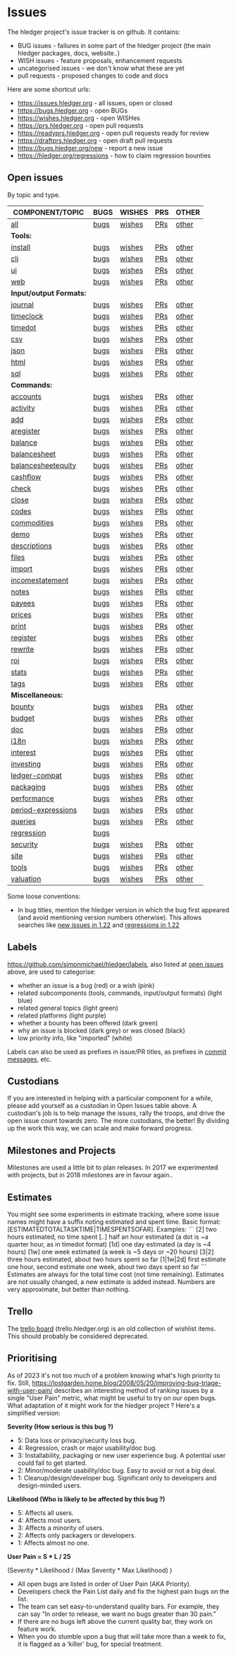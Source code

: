 # Issues

<div class=pagetoc>

<!-- toc -->
</div>

The hledger project\'s issue tracker is on github. It contains:

-   BUG issues - failures in some part of the hledger project (the main
    hledger packages, docs, website..)
-   WISH issues - feature proposals, enhancement requests
-   uncategorised issues - we don\'t know what these are yet
-   pull requests - proposed changes to code and docs

Here are some shortcut urls:

- <https://issues.hledger.org>       - all issues, open or closed
- <https://bugs.hledger.org>         - open BUGs
- <https://wishes.hledger.org>       - open WISHes
- <https://prs.hledger.org>          - open pull requests
- <https://readyprs.hledger.org>     - open pull requests ready for review
- <https://draftprs.hledger.org>     - open draft pull requests
- <https://bugs.hledger.org/new>     - report a new issue
- <https://hledger.org/regressions>  - how to claim regression bounties

## Open issues

<!-- 
This table doesn't have to be aligned, but it helps.
Editing it may require editor support, search/replace etc.
Syntax: https://www.pandoc.org/MANUAL.html#tables -> pipe_tables
-->

By topic and type.

| COMPONENT/TOPIC                                                                                                           | BUGS                                                                                                                 | WISHES                                                                                                                  | PRS                                                                                            | OTHER                                                                                                                                      |
|---------------------------------------------------------------------------------------------------------------------------|----------------------------------------------------------------------------------------------------------------------|-------------------------------------------------------------------------------------------------------------------------|------------------------------------------------------------------------------------------------|--------------------------------------------------------------------------------------------------------------------------------------------|
| [all](https://github.com/simonmichael/hledger/issues?q=is:open)                                                           | [bugs](https://github.com/simonmichael/hledger/issues?q=is:open+is:issue+label:%22A-BUG%22)                          | [wishes](https://github.com/simonmichael/hledger/issues?q=is:open+is:issue+label:%22A-WISH%22)                          | [PRs](https://github.com/simonmichael/hledger/issues?q=is:open+is:pr)                          | [other](https://github.com/simonmichael/hledger/issues?q=is:open+is:issue+-label:%22A-BUG%22+-label:%22A-WISH%22)                          |
| **Tools:**                                                                                                                |                                                                                                                      |                                                                                                                         |                                                                                                |                                                                                                                                            |
| [install](https://github.com/simonmichael/hledger/issues?q=is:open+label:install)                                         | [bugs](https://github.com/simonmichael/hledger/issues?q=is:open+is:issue+label:%22A-BUG%22+label:install)            | [wishes](https://github.com/simonmichael/hledger/issues?q=is:open+is:issue+label:%22A-WISH%22+label:install)            | [PRs](https://github.com/simonmichael/hledger/issues?q=is:open+is:pr+label:install)            | [other](https://github.com/simonmichael/hledger/issues?q=is:open+is:issue+-label:%22A-BUG%22+-label:%22A-WISH%22+label:install)            |
| [cli](https://github.com/simonmichael/hledger/issues?q=is:open+label:cli)                                                 | [bugs](https://github.com/simonmichael/hledger/issues?q=is:open+is:issue+label:%22A-BUG%22+label:cli)                | [wishes](https://github.com/simonmichael/hledger/issues?q=is:open+is:issue+label:%22A-WISH%22+label:cli)                | [PRs](https://github.com/simonmichael/hledger/issues?q=is:open+is:pr+label:cli)                | [other](https://github.com/simonmichael/hledger/issues?q=is:open+is:issue+-label:%22A-BUG%22+-label:%22A-WISH%22+label:cli)                |
| [ui](https://github.com/simonmichael/hledger/issues?q=is:open+label:ui)                                                   | [bugs](https://github.com/simonmichael/hledger/issues?q=is:open+is:issue+label:%22A-BUG%22+label:ui)                 | [wishes](https://github.com/simonmichael/hledger/issues?q=is:open+is:issue+label:%22A-WISH%22+label:ui)                 | [PRs](https://github.com/simonmichael/hledger/issues?q=is:open+is:pr+label:ui)                 | [other](https://github.com/simonmichael/hledger/issues?q=is:open+is:issue+-label:%22A-BUG%22+-label:%22A-WISH%22+label:ui)                 |
| [web](https://github.com/simonmichael/hledger/issues?q=is:open+label:web)                                                 | [bugs](https://github.com/simonmichael/hledger/issues?q=is:open+is:issue+label:%22A-BUG%22+label:web)                | [wishes](https://github.com/simonmichael/hledger/issues?q=is:open+is:issue+label:%22A-WISH%22+label:web)                | [PRs](https://github.com/simonmichael/hledger/issues?q=is:open+is:pr+label:web)                | [other](https://github.com/simonmichael/hledger/issues?q=is:open+is:issue+-label:%22A-BUG%22+-label:%22A-WISH%22+label:web)                |
| **Input/output Formats:**                                                                                                 |                                                                                                                      |                                                                                                                         |                                                                                                |                                                                                                                                            |
| [journal](https://github.com/simonmichael/hledger/issues?q=is:open+label:journal)                                         | [bugs](https://github.com/simonmichael/hledger/issues?q=is:open+is:issue+label:%22A-BUG%22+label:journal)            | [wishes](https://github.com/simonmichael/hledger/issues?q=is:open+is:issue+label:%22A-WISH%22+label:journal)            | [PRs](https://github.com/simonmichael/hledger/issues?q=is:open+is:pr+label:journal)            | [other](https://github.com/simonmichael/hledger/issues?q=is:open+is:issue+-label:%22A-BUG%22+-label:%22A-WISH%22+label:journal)            |
| [timeclock](https://github.com/simonmichael/hledger/issues?q=is:open+label:timeclock)                                     | [bugs](https://github.com/simonmichael/hledger/issues?q=is:open+is:issue+label:%22A-BUG%22+label:timeclock)          | [wishes](https://github.com/simonmichael/hledger/issues?q=is:open+is:issue+label:%22A-WISH%22+label:timeclock)          | [PRs](https://github.com/simonmichael/hledger/issues?q=is:open+is:pr+label:timeclock)          | [other](https://github.com/simonmichael/hledger/issues?q=is:open+is:issue+-label:%22A-BUG%22+-label:%22A-WISH%22+label:timeclock)          |
| [timedot](https://github.com/simonmichael/hledger/issues?q=is:open+label:timedot)                                         | [bugs](https://github.com/simonmichael/hledger/issues?q=is:open+is:issue+label:%22A-BUG%22+label:timedot)            | [wishes](https://github.com/simonmichael/hledger/issues?q=is:open+is:issue+label:%22A-WISH%22+label:timedot)            | [PRs](https://github.com/simonmichael/hledger/issues?q=is:open+is:pr+label:timedot)            | [other](https://github.com/simonmichael/hledger/issues?q=is:open+is:issue+-label:%22A-BUG%22+-label:%22A-WISH%22+label:timedot)            |
| [csv](https://github.com/simonmichael/hledger/issues?q=is:open+label:csv)                                                 | [bugs](https://github.com/simonmichael/hledger/issues?q=is:open+is:issue+label:%22A-BUG%22+label:csv)                | [wishes](https://github.com/simonmichael/hledger/issues?q=is:open+is:issue+label:%22A-WISH%22+label:csv)                | [PRs](https://github.com/simonmichael/hledger/issues?q=is:open+is:pr+label:csv)                | [other](https://github.com/simonmichael/hledger/issues?q=is:open+is:issue+-label:%22A-BUG%22+-label:%22A-WISH%22+label:csv)                |
| [json](https://github.com/simonmichael/hledger/issues?q=is:open+label:json)                                               | [bugs](https://github.com/simonmichael/hledger/issues?q=is:open+is:issue+label:%22A-BUG%22+label:json)               | [wishes](https://github.com/simonmichael/hledger/issues?q=is:open+is:issue+label:%22A-WISH%22+label:json)               | [PRs](https://github.com/simonmichael/hledger/issues?q=is:open+is:pr+label:json)               | [other](https://github.com/simonmichael/hledger/issues?q=is:open+is:issue+-label:%22A-BUG%22+-label:%22A-WISH%22+label:json)               |
| [html](https://github.com/simonmichael/hledger/issues?q=is:open+label:html)                                               | [bugs](https://github.com/simonmichael/hledger/issues?q=is:open+is:issue+label:%22A-BUG%22+label:html)               | [wishes](https://github.com/simonmichael/hledger/issues?q=is:open+is:issue+label:%22A-WISH%22+label:html)               | [PRs](https://github.com/simonmichael/hledger/issues?q=is:open+is:pr+label:html)               | [other](https://github.com/simonmichael/hledger/issues?q=is:open+is:issue+-label:%22A-BUG%22+-label:%22A-WISH%22+label:html)               |
| [sql](https://github.com/simonmichael/hledger/issues?q=is:open+label:sql)                                                 | [bugs](https://github.com/simonmichael/hledger/issues?q=is:open+is:issue+label:%22A-BUG%22+label:sql)                | [wishes](https://github.com/simonmichael/hledger/issues?q=is:open+is:issue+label:%22A-WISH%22+label:sql)                | [PRs](https://github.com/simonmichael/hledger/issues?q=is:open+is:pr+label:sql)                | [other](https://github.com/simonmichael/hledger/issues?q=is:open+is:issue+-label:%22A-BUG%22+-label:%22A-WISH%22+label:sql)                |
| **Commands:**                                                                                                             |                                                                                                                      |                                                                                                                         |                                                                                                |                                                                                                                                            |
| [accounts](https://github.com/simonmichael/hledger/issues?q=is:open+label:accounts)                                       | [bugs](https://github.com/simonmichael/hledger/issues?q=is:open+is:issue+label:%22A-BUG%22+label:accounts)           | [wishes](https://github.com/simonmichael/hledger/issues?q=is:open+is:issue+label:%22A-WISH%22+label:accounts)           | [PRs](https://github.com/simonmichael/hledger/issues?q=is:open+is:pr+label:accounts)           | [other](https://github.com/simonmichael/hledger/issues?q=is:open+is:issue+-label:%22A-BUG%22+-label:%22A-WISH%22+label:accounts)           |
| [activity](https://github.com/simonmichael/hledger/issues?q=is:open+label:activity)                                       | [bugs](https://github.com/simonmichael/hledger/issues?q=is:open+is:issue+label:%22A-BUG%22+label:activity)           | [wishes](https://github.com/simonmichael/hledger/issues?q=is:open+is:issue+label:%22A-WISH%22+label:activity)           | [PRs](https://github.com/simonmichael/hledger/issues?q=is:open+is:pr+label:activity)           | [other](https://github.com/simonmichael/hledger/issues?q=is:open+is:issue+-label:%22A-BUG%22+-label:%22A-WISH%22+label:activity)           |
| [add](https://github.com/simonmichael/hledger/issues?q=is:open+label:add)                                                 | [bugs](https://github.com/simonmichael/hledger/issues?q=is:open+is:issue+label:%22A-BUG%22+label:add)                | [wishes](https://github.com/simonmichael/hledger/issues?q=is:open+is:issue+label:%22A-WISH%22+label:add)                | [PRs](https://github.com/simonmichael/hledger/issues?q=is:open+is:pr+label:add)                | [other](https://github.com/simonmichael/hledger/issues?q=is:open+is:issue+-label:%22A-BUG%22+-label:%22A-WISH%22+label:add)                |
| [aregister](https://github.com/simonmichael/hledger/issues?q=is:open+label:aregister)                                     | [bugs](https://github.com/simonmichael/hledger/issues?q=is:open+is:issue+label:%22A-BUG%22+label:aregister)          | [wishes](https://github.com/simonmichael/hledger/issues?q=is:open+is:issue+label:%22A-WISH%22+label:aregister)          | [PRs](https://github.com/simonmichael/hledger/issues?q=is:open+is:pr+label:aregister)          | [other](https://github.com/simonmichael/hledger/issues?q=is:open+is:issue+-label:%22A-BUG%22+-label:%22A-WISH%22+label:aregister)          |
| [balance](https://github.com/simonmichael/hledger/issues?q=is:open+label:balance)                                         | [bugs](https://github.com/simonmichael/hledger/issues?q=is:open+is:issue+label:%22A-BUG%22+label:balance)            | [wishes](https://github.com/simonmichael/hledger/issues?q=is:open+is:issue+label:%22A-WISH%22+label:balance)            | [PRs](https://github.com/simonmichael/hledger/issues?q=is:open+is:pr+label:balance)            | [other](https://github.com/simonmichael/hledger/issues?q=is:open+is:issue+-label:%22A-BUG%22+-label:%22A-WISH%22+label:balance)            |
| [balancesheet](https://github.com/simonmichael/hledger/issues?q=is:open+label:balancesheet)                               | [bugs](https://github.com/simonmichael/hledger/issues?q=is:open+is:issue+label:%22A-BUG%22+label:balancesheet)       | [wishes](https://github.com/simonmichael/hledger/issues?q=is:open+is:issue+label:%22A-WISH%22+label:balancesheet)       | [PRs](https://github.com/simonmichael/hledger/issues?q=is:open+is:pr+label:balancesheet)       | [other](https://github.com/simonmichael/hledger/issues?q=is:open+is:issue+-label:%22A-BUG%22+-label:%22A-WISH%22+label:balancesheet)       |
| [balancesheetequity](https://github.com/simonmichael/hledger/issues?q=is:open+label:balancesheetequity)                   | [bugs](https://github.com/simonmichael/hledger/issues?q=is:open+is:issue+label:%22A-BUG%22+label:balancesheetequity) | [wishes](https://github.com/simonmichael/hledger/issues?q=is:open+is:issue+label:%22A-WISH%22+label:balancesheetequity) | [PRs](https://github.com/simonmichael/hledger/issues?q=is:open+is:pr+label:balancesheetequity) | [other](https://github.com/simonmichael/hledger/issues?q=is:open+is:issue+-label:%22A-BUG%22+-label:%22A-WISH%22+label:balancesheetequity) |
| [cashflow](https://github.com/simonmichael/hledger/issues?q=is:open+label:cashflow)                                       | [bugs](https://github.com/simonmichael/hledger/issues?q=is:open+is:issue+label:%22A-BUG%22+label:cashflow)           | [wishes](https://github.com/simonmichael/hledger/issues?q=is:open+is:issue+label:%22A-WISH%22+label:cashflow)           | [PRs](https://github.com/simonmichael/hledger/issues?q=is:open+is:pr+label:cashflow)           | [other](https://github.com/simonmichael/hledger/issues?q=is:open+is:issue+-label:%22A-BUG%22+-label:%22A-WISH%22+label:cashflow)           |
| [check](https://github.com/simonmichael/hledger/issues?q=is:open+label:check)                                             | [bugs](https://github.com/simonmichael/hledger/issues?q=is:open+is:issue+label:%22A-BUG%22+label:check)              | [wishes](https://github.com/simonmichael/hledger/issues?q=is:open+is:issue+label:%22A-WISH%22+label:check)              | [PRs](https://github.com/simonmichael/hledger/issues?q=is:open+is:pr+label:check)              | [other](https://github.com/simonmichael/hledger/issues?q=is:open+is:issue+-label:%22A-BUG%22+-label:%22A-WISH%22+label:check)              |
| [close](https://github.com/simonmichael/hledger/issues?q=is:open+label:close)                                             | [bugs](https://github.com/simonmichael/hledger/issues?q=is:open+is:issue+label:%22A-BUG%22+label:close)              | [wishes](https://github.com/simonmichael/hledger/issues?q=is:open+is:issue+label:%22A-WISH%22+label:close)              | [PRs](https://github.com/simonmichael/hledger/issues?q=is:open+is:pr+label:close)              | [other](https://github.com/simonmichael/hledger/issues?q=is:open+is:issue+-label:%22A-BUG%22+-label:%22A-WISH%22+label:close)              |
| [codes](https://github.com/simonmichael/hledger/issues?q=is:open+label:codes)                                             | [bugs](https://github.com/simonmichael/hledger/issues?q=is:open+is:issue+label:%22A-BUG%22+label:codes)              | [wishes](https://github.com/simonmichael/hledger/issues?q=is:open+is:issue+label:%22A-WISH%22+label:codes)              | [PRs](https://github.com/simonmichael/hledger/issues?q=is:open+is:pr+label:codes)              | [other](https://github.com/simonmichael/hledger/issues?q=is:open+is:issue+-label:%22A-BUG%22+-label:%22A-WISH%22+label:codes)              |
| [commodities](https://github.com/simonmichael/hledger/issues?q=is:open+label:commodities)                                 | [bugs](https://github.com/simonmichael/hledger/issues?q=is:open+is:issue+label:%22A-BUG%22+label:commodities)        | [wishes](https://github.com/simonmichael/hledger/issues?q=is:open+is:issue+label:%22A-WISH%22+label:commodities)        | [PRs](https://github.com/simonmichael/hledger/issues?q=is:open+is:pr+label:commodities)        | [other](https://github.com/simonmichael/hledger/issues?q=is:open+is:issue+-label:%22A-BUG%22+-label:%22A-WISH%22+label:commodities)        |
| [demo](https://github.com/simonmichael/hledger/issues?q=is:open+label:demo)                                               | [bugs](https://github.com/simonmichael/hledger/issues?q=is:open+is:issue+label:%22A-BUG%22+label:demo)               | [wishes](https://github.com/simonmichael/hledger/issues?q=is:open+is:issue+label:%22A-WISH%22+label:demo)               | [PRs](https://github.com/simonmichael/hledger/issues?q=is:open+is:pr+label:demo)               | [other](https://github.com/simonmichael/hledger/issues?q=is:open+is:issue+-label:%22A-BUG%22+-label:%22A-WISH%22+label:demo)               |
| [descriptions](https://github.com/simonmichael/hledger/issues?q=is:open+label:descriptions)                               | [bugs](https://github.com/simonmichael/hledger/issues?q=is:open+is:issue+label:%22A-BUG%22+label:descriptions)       | [wishes](https://github.com/simonmichael/hledger/issues?q=is:open+is:issue+label:%22A-WISH%22+label:descriptions)       | [PRs](https://github.com/simonmichael/hledger/issues?q=is:open+is:pr+label:descriptions)       | [other](https://github.com/simonmichael/hledger/issues?q=is:open+is:issue+-label:%22A-BUG%22+-label:%22A-WISH%22+label:descriptions)       |
| [files](https://github.com/simonmichael/hledger/issues?q=is:open+label:files)                                             | [bugs](https://github.com/simonmichael/hledger/issues?q=is:open+is:issue+label:%22A-BUG%22+label:files)              | [wishes](https://github.com/simonmichael/hledger/issues?q=is:open+is:issue+label:%22A-WISH%22+label:files)              | [PRs](https://github.com/simonmichael/hledger/issues?q=is:open+is:pr+label:files)              | [other](https://github.com/simonmichael/hledger/issues?q=is:open+is:issue+-label:%22A-BUG%22+-label:%22A-WISH%22+label:files)              |
| [import](https://github.com/simonmichael/hledger/issues?q=is:open+label:import)                                           | [bugs](https://github.com/simonmichael/hledger/issues?q=is:open+is:issue+label:%22A-BUG%22+label:import)             | [wishes](https://github.com/simonmichael/hledger/issues?q=is:open+is:issue+label:%22A-WISH%22+label:import)             | [PRs](https://github.com/simonmichael/hledger/issues?q=is:open+is:pr+label:import)             | [other](https://github.com/simonmichael/hledger/issues?q=is:open+is:issue+-label:%22A-BUG%22+-label:%22A-WISH%22+label:import)             |
| [incomestatement](https://github.com/simonmichael/hledger/issues?q=is:open+label:incomestatement)                         | [bugs](https://github.com/simonmichael/hledger/issues?q=is:open+is:issue+label:%22A-BUG%22+label:incomestatement)    | [wishes](https://github.com/simonmichael/hledger/issues?q=is:open+is:issue+label:%22A-WISH%22+label:incomestatement)    | [PRs](https://github.com/simonmichael/hledger/issues?q=is:open+is:pr+label:incomestatement)    | [other](https://github.com/simonmichael/hledger/issues?q=is:open+is:issue+-label:%22A-BUG%22+-label:%22A-WISH%22+label:incomestatement)    |
| [notes](https://github.com/simonmichael/hledger/issues?q=is:open+label:notes)                                             | [bugs](https://github.com/simonmichael/hledger/issues?q=is:open+is:issue+label:%22A-BUG%22+label:notes)              | [wishes](https://github.com/simonmichael/hledger/issues?q=is:open+is:issue+label:%22A-WISH%22+label:notes)              | [PRs](https://github.com/simonmichael/hledger/issues?q=is:open+is:pr+label:notes)              | [other](https://github.com/simonmichael/hledger/issues?q=is:open+is:issue+-label:%22A-BUG%22+-label:%22A-WISH%22+label:notes)              |
| [payees](https://github.com/simonmichael/hledger/issues?q=is:open+label:payees)                                           | [bugs](https://github.com/simonmichael/hledger/issues?q=is:open+is:issue+label:%22A-BUG%22+label:payees)             | [wishes](https://github.com/simonmichael/hledger/issues?q=is:open+is:issue+label:%22A-WISH%22+label:payees)             | [PRs](https://github.com/simonmichael/hledger/issues?q=is:open+is:pr+label:payees)             | [other](https://github.com/simonmichael/hledger/issues?q=is:open+is:issue+-label:%22A-BUG%22+-label:%22A-WISH%22+label:payees)             |
| [prices](https://github.com/simonmichael/hledger/issues?q=is:open+label:prices)                                           | [bugs](https://github.com/simonmichael/hledger/issues?q=is:open+is:issue+label:%22A-BUG%22+label:prices)             | [wishes](https://github.com/simonmichael/hledger/issues?q=is:open+is:issue+label:%22A-WISH%22+label:prices)             | [PRs](https://github.com/simonmichael/hledger/issues?q=is:open+is:pr+label:prices)             | [other](https://github.com/simonmichael/hledger/issues?q=is:open+is:issue+-label:%22A-BUG%22+-label:%22A-WISH%22+label:prices)             |
| [print](https://github.com/simonmichael/hledger/issues?q=is:open+label:print)                                             | [bugs](https://github.com/simonmichael/hledger/issues?q=is:open+is:issue+label:%22A-BUG%22+label:print)              | [wishes](https://github.com/simonmichael/hledger/issues?q=is:open+is:issue+label:%22A-WISH%22+label:print)              | [PRs](https://github.com/simonmichael/hledger/issues?q=is:open+is:pr+label:print)              | [other](https://github.com/simonmichael/hledger/issues?q=is:open+is:issue+-label:%22A-BUG%22+-label:%22A-WISH%22+label:print)              |
| [register](https://github.com/simonmichael/hledger/issues?q=is:open+label:register)                                       | [bugs](https://github.com/simonmichael/hledger/issues?q=is:open+is:issue+label:%22A-BUG%22+label:register)           | [wishes](https://github.com/simonmichael/hledger/issues?q=is:open+is:issue+label:%22A-WISH%22+label:register)           | [PRs](https://github.com/simonmichael/hledger/issues?q=is:open+is:pr+label:register)           | [other](https://github.com/simonmichael/hledger/issues?q=is:open+is:issue+-label:%22A-BUG%22+-label:%22A-WISH%22+label:register)           |
| [rewrite](https://github.com/simonmichael/hledger/issues?q=is:open+label:rewrite)                                         | [bugs](https://github.com/simonmichael/hledger/issues?q=is:open+is:issue+label:%22A-BUG%22+label:rewrite)            | [wishes](https://github.com/simonmichael/hledger/issues?q=is:open+is:issue+label:%22A-WISH%22+label:rewrite)            | [PRs](https://github.com/simonmichael/hledger/issues?q=is:open+is:pr+label:rewrite)            | [other](https://github.com/simonmichael/hledger/issues?q=is:open+is:issue+-label:%22A-BUG%22+-label:%22A-WISH%22+label:rewrite)            |
| [roi](https://github.com/simonmichael/hledger/issues?q=is:open+label:roi)                                                 | [bugs](https://github.com/simonmichael/hledger/issues?q=is:open+is:issue+label:%22A-BUG%22+label:roi)                | [wishes](https://github.com/simonmichael/hledger/issues?q=is:open+is:issue+label:%22A-WISH%22+label:roi)                | [PRs](https://github.com/simonmichael/hledger/issues?q=is:open+is:pr+label:roi)                | [other](https://github.com/simonmichael/hledger/issues?q=is:open+is:issue+-label:%22A-BUG%22+-label:%22A-WISH%22+label:roi)                |
| [stats](https://github.com/simonmichael/hledger/issues?q=is:open+label:stats)                                             | [bugs](https://github.com/simonmichael/hledger/issues?q=is:open+is:issue+label:%22A-BUG%22+label:stats)              | [wishes](https://github.com/simonmichael/hledger/issues?q=is:open+is:issue+label:%22A-WISH%22+label:stats)              | [PRs](https://github.com/simonmichael/hledger/issues?q=is:open+is:pr+label:stats)              | [other](https://github.com/simonmichael/hledger/issues?q=is:open+is:issue+-label:%22A-BUG%22+-label:%22A-WISH%22+label:stats)              |
| [tags](https://github.com/simonmichael/hledger/issues?q=is:open+label:tags)                                               | [bugs](https://github.com/simonmichael/hledger/issues?q=is:open+is:issue+label:%22A-BUG%22+label:tags)               | [wishes](https://github.com/simonmichael/hledger/issues?q=is:open+is:issue+label:%22A-WISH%22+label:tags)               | [PRs](https://github.com/simonmichael/hledger/issues?q=is:open+is:pr+label:tags)               | [other](https://github.com/simonmichael/hledger/issues?q=is:open+is:issue+-label:%22A-BUG%22+-label:%22A-WISH%22+label:tags)               |
| **Miscellaneous:**                                                                                                        |                                                                                                                      |                                                                                                                         |                                                                                                |                                                                                                                                            |
| [bounty](https://github.com/simonmichael/hledger/issues?q=is:open+label:bounty)                                           | [bugs](https://github.com/simonmichael/hledger/issues?q=is:open+is:issue+label:%22A-BUG%22+label:bounty)             | [wishes](https://github.com/simonmichael/hledger/issues?q=is:open+is:issue+label:%22A-WISH%22+label:bounty)             | [PRs](https://github.com/simonmichael/hledger/issues?q=is:open+is:pr+label:budget)             | [other](https://github.com/simonmichael/hledger/issues?q=is:open+is:issue+-label:%22A-BUG%22+-label:%22A-WISH%22+label:budget)             |
| [budget](https://github.com/simonmichael/hledger/issues?q=is:open+label:budget)                                           | [bugs](https://github.com/simonmichael/hledger/issues?q=is:open+is:issue+label:%22A-BUG%22+label:budget)             | [wishes](https://github.com/simonmichael/hledger/issues?q=is:open+is:issue+label:%22A-WISH%22+label:budget)             | [PRs](https://github.com/simonmichael/hledger/issues?q=is:open+is:pr+label:budget)             | [other](https://github.com/simonmichael/hledger/issues?q=is:open+is:issue+-label:%22A-BUG%22+-label:%22A-WISH%22+label:budget)             |
| [doc](https://github.com/simonmichael/hledger/issues?q=is:open+label:doc)                                                 | [bugs](https://github.com/simonmichael/hledger/issues?q=is:open+is:issue+label:%22A-BUG%22+label:doc)                | [wishes](https://github.com/simonmichael/hledger/issues?q=is:open+is:issue+label:%22A-WISH%22+label:doc)                | [PRs](https://github.com/simonmichael/hledger/issues?q=is:open+is:pr+label:doc)                | [other](https://github.com/simonmichael/hledger/issues?q=is:open+is:issue+-label:%22A-BUG%22+-label:%22A-WISH%22+label:doc)                |
| [i18n](https://github.com/simonmichael/hledger/issues?q=is:open+label:i18n)                                               | [bugs](https://github.com/simonmichael/hledger/issues?q=is:open+is:issue+label:%22A-BUG%22+label:i18n)               | [wishes](https://github.com/simonmichael/hledger/issues?q=is:open+is:issue+label:%22A-WISH%22+label:i18n)               | [PRs](https://github.com/simonmichael/hledger/issues?q=is:open+is:pr+label:i18n)               | [other](https://github.com/simonmichael/hledger/issues?q=is:open+is:issue+-label:%22A-BUG%22+-label:%22A-WISH%22+label:i18n)               |
| [interest](https://github.com/simonmichael/hledger/issues?q=is:open+label:interest)                                       | [bugs](https://github.com/simonmichael/hledger/issues?q=is:open+is:issue+label:%22A-BUG%22+label:interest)           | [wishes](https://github.com/simonmichael/hledger/issues?q=is:open+is:issue+label:%22A-WISH%22+label:interest)           | [PRs](https://github.com/simonmichael/hledger/issues?q=is:open+is:pr+label:interest)           | [other](https://github.com/simonmichael/hledger/issues?q=is:open+is:issue+-label:%22A-BUG%22+-label:%22A-WISH%22+label:interest)           |
| [investing](https://github.com/simonmichael/hledger/issues?q=is:open+label:investing)                                     | [bugs](https://github.com/simonmichael/hledger/issues?q=is:open+is:issue+label:%22A-BUG%22+label:investing)          | [wishes](https://github.com/simonmichael/hledger/issues?q=is:open+is:issue+label:%22A-WISH%22+label:investing)          | [PRs](https://github.com/simonmichael/hledger/issues?q=is:open+is:pr+label:investing)          | [other](https://github.com/simonmichael/hledger/issues?q=is:open+is:issue+-label:%22A-BUG%22+-label:%22A-WISH%22+label:investing)          |
| [ledger-compat](https://github.com/simonmichael/hledger/issues?q=is:open+label:ledger-compat)                             | [bugs](https://github.com/simonmichael/hledger/issues?q=is:open+is:issue+label:%22A-BUG%22+label:ledger-compat)      | [wishes](https://github.com/simonmichael/hledger/issues?q=is:open+is:issue+label:%22A-WISH%22+label:ledger-compat)      | [PRs](https://github.com/simonmichael/hledger/issues?q=is:open+is:pr+label:ledger-compat)      | [other](https://github.com/simonmichael/hledger/issues?q=is:open+is:issue+-label:%22A-BUG%22+-label:%22A-WISH%22+label:ledger-compat)      |
| [packaging](https://github.com/simonmichael/hledger/issues?q=is:open+label:deps)                                          | [bugs](https://github.com/simonmichael/hledger/issues?q=is:open+is:issue+label:%22A-BUG%22+label:deps)               | [wishes](https://github.com/simonmichael/hledger/issues?q=is:open+is:issue+label:%22A-WISH%22+label:deps)               | [PRs](https://github.com/simonmichael/hledger/issues?q=is:open+is:pr+label:deps)               | [other](https://github.com/simonmichael/hledger/issues?q=is:open+is:issue+-label:%22A-BUG%22+-label:%22A-WISH%22+label:deps)               |
| [performance](https://github.com/simonmichael/hledger/issues?q=is:open+label:performance)                                 | [bugs](https://github.com/simonmichael/hledger/issues?q=is:open+is:issue+label:%22A-BUG%22+label:performance)        | [wishes](https://github.com/simonmichael/hledger/issues?q=is:open+is:issue+label:%22A-WISH%22+label:performance)        | [PRs](https://github.com/simonmichael/hledger/issues?q=is:open+is:pr+label:performance)        | [other](https://github.com/simonmichael/hledger/issues?q=is:open+is:issue+-label:%22A-BUG%22+-label:%22A-WISH%22+label:performance)        |
| [period-expressions](https://github.com/simonmichael/hledger/issues?q=is:open+label:period-expressions)                     | [bugs](https://github.com/simonmichael/hledger/issues?q=is:open+is:issue+label:%22A-BUG%22+label:period-expressions)  | [wishes](https://github.com/simonmichael/hledger/issues?q=is:open+is:issue+label:%22A-WISH%22+label:period-expressions)  | [PRs](https://github.com/simonmichael/hledger/issues?q=is:open+is:pr+label:period-expressions)  | [other](https://github.com/simonmichael/hledger/issues?q=is:open+is:issue+-label:%22A-BUG%22+-label:%22A-WISH%22+label:period-expressions)  |
| [queries](https://github.com/simonmichael/hledger/issues?q=is:open+label:queries)                                         | [bugs](https://github.com/simonmichael/hledger/issues?q=is:open+is:issue+label:%22A-BUG%22+label:queries)            | [wishes](https://github.com/simonmichael/hledger/issues?q=is:open+is:issue+label:%22A-WISH%22+label:queries)            | [PRs](https://github.com/simonmichael/hledger/issues?q=is:open+is:pr+label:queries)            | [other](https://github.com/simonmichael/hledger/issues?q=is:open+is:issue+-label:%22A-BUG%22+-label:%22A-WISH%22+label:queries)            |
| [regression](https://github.com/simonmichael/hledger/issues?q=is:open+label:regression)                                   | [bugs](https://github.com/simonmichael/hledger/issues?q=is:open+is:issue+label:%22A-BUG%22+label:regression)         |                                                                                                                         |                                                                                                |                                                                                                                                            |
| [security](https://github.com/simonmichael/hledger/issues?q=is:open+label:security)                                       | [bugs](https://github.com/simonmichael/hledger/issues?q=is:open+is:issue+label:%22A-BUG%22+label:security)           | [wishes](https://github.com/simonmichael/hledger/issues?q=is:open+is:issue+label:%22A-WISH%22+label:security)           | [PRs](https://github.com/simonmichael/hledger/issues?q=is:open+is:pr+label:security)           | [other](https://github.com/simonmichael/hledger/issues?q=is:open+is:issue+-label:%22A-BUG%22+-label:%22A-WISH%22+label:security)           |
| [site](https://github.com/simonmichael/hledger/issues?q=is:open+label:site)                                               | [bugs](https://github.com/simonmichael/hledger/issues?q=is:open+is:issue+label:%22A-BUG%22+label:site)               | [wishes](https://github.com/simonmichael/hledger/issues?q=is:open+is:issue+label:%22A-WISH%22+label:site)               | [PRs](https://github.com/simonmichael/hledger/issues?q=is:open+is:pr+label:site)               | [other](https://github.com/simonmichael/hledger/issues?q=is:open+is:issue+-label:%22A-BUG%22+-label:%22A-WISH%22+label:site)               |
| [tools](https://github.com/simonmichael/hledger/issues?q=is:open+label:tools)                                             | [bugs](https://github.com/simonmichael/hledger/issues?q=is:open+is:issue+label:%22A-BUG%22+label:tools)              | [wishes](https://github.com/simonmichael/hledger/issues?q=is:open+is:issue+label:%22A-WISH%22+label:tools)              | [PRs](https://github.com/simonmichael/hledger/issues?q=is:open+is:pr+label:tools)              | [other](https://github.com/simonmichael/hledger/issues?q=is:open+is:issue+-label:%22A-BUG%22+-label:%22A-WISH%22+label:tools)              |
| [valuation](https://github.com/simonmichael/hledger/issues?q=is:open+label:valuation)                                     | [bugs](https://github.com/simonmichael/hledger/issues?q=is:open+is:issue+label:%22A-BUG%22+label:valuation)          | [wishes](https://github.com/simonmichael/hledger/issues?q=is:open+is:issue+label:%22A-WISH%22+label:valuation)          | [PRs](https://github.com/simonmichael/hledger/issues?q=is:open+is:pr+label:valuation)          | [other](https://github.com/simonmichael/hledger/issues?q=is:open+is:issue+-label:%22A-BUG%22+-label:%22A-WISH%22+label:valuation)          |



Some loose conventions:

- In bug titles, mention the hledger version in which the bug first appeared 
  (and avoid mentioning version numbers otherwise).
  This allows searches like
  [new issues in 1.22](https://github.com/simonmichael/hledger/issues?q=in%3Atitle+1.22)
  and
  [regressions in 1.22](https://github.com/simonmichael/hledger/issues?q=in%3Atitle+1.22+label%3Aregression)


## Labels

<https://github.com/simonmichael/hledger/labels>,
also listed at [open issues](#open-issues) above,
are used to categorise:

- whether an issue is a bug (red) or a wish (pink)
- related subcomponents (tools, commands, input/output formats) (light blue)
- related general topics (light green)
- related platforms (light purple)
- whether a bounty has been offered (dark green)
- why an issue is blocked (dark grey) or was closed (black)
- low priority info, like "imported" (white)

Labels can also be used as prefixes in issue/PR titles,
as prefixes in [commit messages](#commit-messages), etc.

## Custodians

If you are interested in helping with a particular component for a
while, please add yourself as a custodian in Open Issues table above.
A custodian\'s job is to help manage the issues, rally the troops, and
drive the open issue count towards zero. The more custodians, the
better! By dividing up the work this way, we can scale and make forward
progress.

## Milestones and Projects

Milestones are used a little bit to plan releases. In 2017 we
experimented with projects, but in 2018 milestones are in favour again..

## Estimates

You might see some experiments in estimate tracking, where some issue
names might have a suffix noting estimated and spent time. Basic format:
\[ESTIMATEDTOTALTASKTIME\|TIMESPENTSOFAR\]. Examples: \`\`\` \[2\] two
hours estimated, no time spent \[..\] half an hour estimated (a dot is
\~a quarter hour, as in timedot format) \[1d\] one day estimated (a day
is \~4 hours) \[1w\] one week estimated (a week is \~5 days or \~20
hours) \[3\|2\] three hours estimated, about two hours spent so far
\[1\|1w\|2d\] first estimate one hour, second estimate one week, about
two days spent so far \`\`\` Estimates are always for the total time
cost (not time remaining). Estimates are not usually changed, a new
estimate is added instead. Numbers are very approximate, but better than
nothing.

## Trello

The [trello board](http://trello.hledger.org) (trello.hledger.org) is an
old collection of wishlist items. This should probably be considered
deprecated.

## Prioritising

As of 2023 it's not too much of a problem knowing what's high priority to fix.
Still, <https://lostgarden.home.blog/2008/05/20/improving-bug-triage-with-user-pain/> 
describes an interesting method of ranking issues by a single "User Pain" metric,
what might be useful to try on our open bugs.
What adaptation of it might work for the hledger project ?
Here's a simplified version:

**Severity (How serious is this bug ?)**

- 5: Data loss or privacy/security loss bug.
- 4: Regression, crash or major usability/doc bug.
- 3: Installability, packaging or new user experience bug. A potential user could fail to get started.
- 2: Minor/moderate usability/doc bug. Easy to avoid or not a big deal.
- 1: Cleanup/design/developer bug. Significant only to developers and design-minded users.

**Likelihood (Who is likely to be affected by this bug ?)**

- 5: Affects all users.
- 4: Affects most users.
- 3: Affects a minority of users.
- 2: Affects only packagers or developers.
- 1: Affects almost no one.

**User Pain = S * L / 25**

  (Severity * Likelihood / (Max Severity * Max Likelihood) )

- All open bugs are listed in order of User Pain (AKA Priority).
- Developers check the Pain List daily and fix the highest pain bugs on the list.
- The team can set easy-to-understand quality bars. For example, they can say “In order to release, we want no bugs greater than 30 pain.” 
- If there are no bugs left above the current quality bar, they work on feature work.
- When you do stumble upon a bug that will take more than a week to fix, it is flagged as a ‘killer’ bug, for special treatment.
